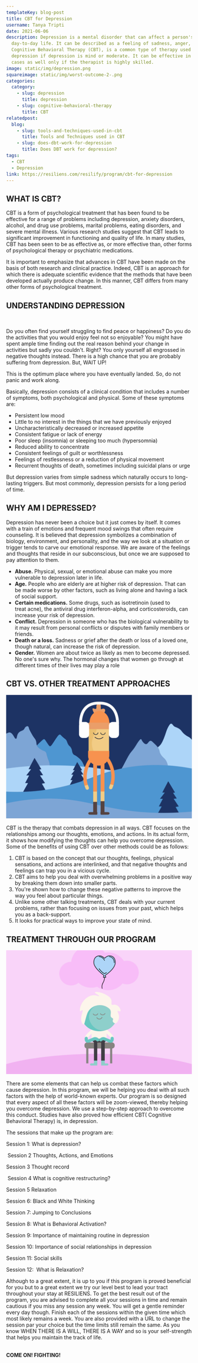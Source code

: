 ```yaml
---
templateKey: blog-post
title: CBT for Depression
username: Tanya Tripti
date: 2021-06-06
description: Depression is a mental disorder that can affect a person's
  day-to-day life. It can be described as a feeling of sadness, anger, or loss.
  Cognitive Behavioral Therapy (CBT), is a common type of therapy used to treat
  depression if depression is mind or moderate. It can be effective in severe
  cases as well only if the therapist is highly skilled.
image: static/img/depression.png
squareimage: static/img/worst-outcome-2-.png
categories:
  category:
    - slug: depression
      title: depression
    - slug: cognitive-behavioral-therapy
      title: CBT
relatedpost:
  blog:
    - slug: tools-and-techniques-used-in-cbt
      title: Tools and Techniques used in CBT
    - slug: does-dbt-work-for-depression
      title: Does DBT work for depression?
tags:
  - CBT
  - Depression
link: https://resiliens.com/resilify/program/cbt-for-depression
---
```

<!--StartFragment-->

## **WHAT IS CBT?**

CBT is a form of psychological treatment that has been found to be effective for a range of problems including depression, anxiety disorders, alcohol, and drug use problems, marital problems, eating disorders, and severe mental illness. Various research studies suggest that CBT leads to significant improvement in functioning and quality of life. In many studies, CBT has been seen to be as effective as, or more effective than, other forms of psychological therapy or psychiatric medications.

It is important to emphasize that advances in CBT have been made on the basis of both research and clinical practice. Indeed, CBT is an approach for which there is adequate scientific evidence that the methods that have been developed actually produce change. In this manner, CBT differs from many other forms of psychological treatment.

## **UNDERSTANDING DEPRESSION**

![]()

Do you often find yourself struggling to find peace or happiness? Do you do the activities that you would enjoy feel not so enjoyable? You might have spent ample time finding out the real reason behind your change in activities but sadly you couldn't. Right? You only yourself all engrossed in negative thoughts instead. There is a high chance that you are probably suffering from depression. But, WAIT UP!

This is the optimum place where you have eventually landed. So, do not panic and work along.

Basically, depression consists of a clinical condition that includes a number of symptoms, both psychological and physical. Some of these symptoms are:

* Persistent low mood
* Little to no interest in the things that we have previously enjoyed
* Uncharacteristically decreased or increased appetite
* Consistent fatigue or lack of energy
* Poor sleep (insomnia) or sleeping too much (hypersomnia)
* Reduced ability to concentrate
* Consistent feelings of guilt or worthlessness
* Feelings of restlessness or a reduction of physical movement
* Recurrent thoughts of death, sometimes including suicidal plans or urge

But depression varies from simple sadness which naturally occurs to long-lasting triggers. But most commonly, depression persists for a long period of time.

## **WHY AM I DEPRESSED?**

Depression has never been a choice but it just comes by itself. It comes with a train of emotions and frequent mood swings that often require counseling. It is believed that depression symbolizes a combination of biology, environment, and personality, and the way we look at a situation or trigger tends to carve our emotional response. We are aware of the feelings and thoughts that reside in our subconscious, but once we are supposed to pay attention to them.

* **Abuse.** Physical, sexual, or emotional abuse can make you more vulnerable to depression later in life.
* **Age.** People who are elderly are at higher risk of depression. That can be made worse by other factors, such as living alone and having a lack of social support.
* **Certain medications.** Some drugs, such as isotretinoin (used to treat acne), the antiviral drug interferon-alpha, and corticosteroids, can increase your risk of depression.
* **Conflict.** Depression in someone who has the biological vulnerability to it may result from personal conflicts or disputes with family members or friends.
* **Death or a loss.** Sadness or grief after the death or loss of a loved one, though natural, can increase the risk of depression.
* **Gender.** Women are about twice as likely as men to become depressed. No one's sure why. The hormonal changes that women go through at different times of their lives may play a role

## **CBT VS. OTHER TREATMENT APPROACHES**

![](static/img/relaxation-depression.png)

CBT is the therapy that combats depression in all ways. CBT focuses on the relationships among our thoughts, emotions, and actions. In its actual form, it shows how modifying the thoughts can help you overcome depression. Some of the benefits of using CBT over other methods could be as follows:

1. CBT is based on the concept that our thoughts, feelings, physical sensations, and actions are interlinked, and that negative thoughts and feelings can trap you in a vicious cycle.
2. CBT aims to help you deal with overwhelming problems in a positive way by breaking them down into smaller parts.
3. You're shown how to change these negative patterns to improve the way you feel about particular things.
4. Unlike some other talking treatments, CBT deals with your current problems, rather than focusing on issues from your past, which helps you as a back-support.
5. It looks for practical ways to improve your state of mind.

## **TREATMENT THROUGH OUR PROGRAM**

![](static/img/how-to-practice-mindfulness-pp.png)

There are some elements that can help us combat these factors which cause depression. In this program, we will be helping you deal with all such factors with the help of world-known experts. Our program is so designed that every aspect of all these factors will be zoom-viewed, thereby helping you overcome depression. We use a step-by-step approach to overcome this conduct. Studies have also proved how efficient CBT( Cognitive Behavioral Therapy) is, in depression. 

The sessions that make up the program are: 

Session 1: What is depression?

 Session 2 Thoughts, Actions, and Emotions

Session 3 Thought record

 Session 4 What is cognitive restructuring?

Session 5 Relaxation

Session 6: Black and White Thinking 

Session 7: Jumping to Conclusions 

Session 8: What is Behavioral Activation? 

Session 9: Importance of maintaining routine in depression

Session 10: Importance of social relationships in depression

Session 11: Social skills

Session 12:  What is Relaxation? 

Although to a great extent, it is up to you if this program is proved beneficial for you but to a great extent we try our level best to lead your tract throughout your stay at RESILIENS. To get the best result out of the program, you are advised to complete all your sessions in time and remain cautious if you miss any session any week. You will get a gentle reminder every day though. Finish each of the sessions within the given time which most likely remains a week. You are also provided with a URL to change the session par your choice but the time limits still remain the same. As you know WHEN THERE IS A WILL, THERE IS A WAY and so is your self-strength that helps you maintain the track of life.

\
**COME ON! FIGHTING!**

<!--EndFragment-->